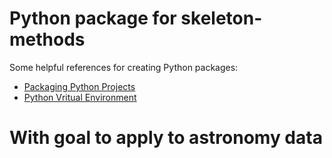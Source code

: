 # Python package for skeleton-methods

Some helpful references for creating Python packages: 
* [Packaging Python Projects](https://packaging.python.org/en/latest/tutorials/packaging-projects/)
* [Python Vritual Environment](https://janakiev.com/blog/jupyter-virtual-envs/)

# With goal to apply to astronomy data
